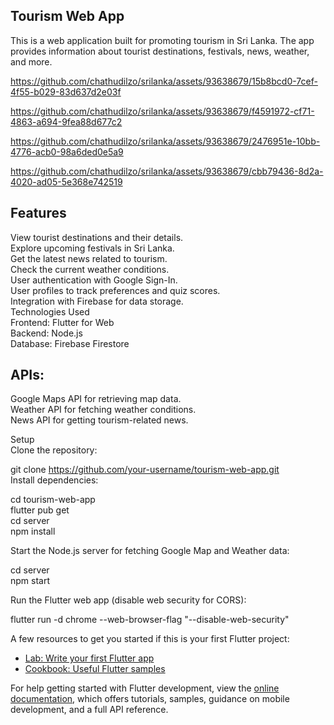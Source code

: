 ## Tourism Web App
This is a web application built for promoting tourism in Sri Lanka. The app provides information about tourist destinations, festivals, news, weather, and more.  

https://github.com/chathudilzo/srilanka/assets/93638679/15b8bcd0-7cef-4f55-b029-83d637d2e03f

https://github.com/chathudilzo/srilanka/assets/93638679/f4591972-cf71-4863-a694-9fea88d677c2

https://github.com/chathudilzo/srilanka/assets/93638679/2476951e-10bb-4776-acb0-98a6ded0e5a9

https://github.com/chathudilzo/srilanka/assets/93638679/cbb79436-8d2a-4020-ad05-5e368e742519



## Features  
View tourist destinations and their details.  
Explore upcoming festivals in Sri Lanka.  
Get the latest news related to tourism.  
Check the current weather conditions.  
User authentication with Google Sign-In.  
User profiles to track preferences and quiz scores.  
Integration with Firebase for data storage.  
Technologies Used  
Frontend: Flutter for Web  
Backend: Node.js  
Database: Firebase Firestore    


## APIs:  
Google Maps API for retrieving map data.  
Weather API for fetching weather conditions.  
News API for getting tourism-related news.  

Setup  
Clone the repository:  

git clone https://github.com/your-username/tourism-web-app.git  
Install dependencies:  

cd tourism-web-app  
flutter pub get  
cd server  
npm install  

Start the Node.js server for fetching Google Map and Weather data:  
  
cd server  
npm start  

Run the Flutter web app (disable web security for CORS):  
  
flutter run -d chrome --web-browser-flag "--disable-web-security"  


A few resources to get you started if this is your first Flutter project:

- [Lab: Write your first Flutter app](https://docs.flutter.dev/get-started/codelab)
- [Cookbook: Useful Flutter samples](https://docs.flutter.dev/cookbook)

For help getting started with Flutter development, view the
[online documentation](https://docs.flutter.dev/), which offers tutorials,
samples, guidance on mobile development, and a full API reference.

